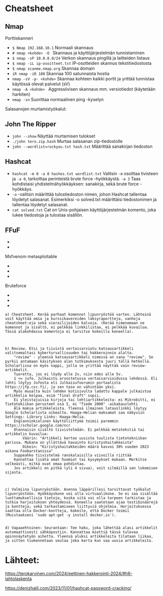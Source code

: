 
# Cheatsheet 



 ## Nmap

Porttiskanneri

- `$ Nmap 192.168.10.1` Normaali skannaus
- `# nmap <kohde> -O `  Skannaus ja käyttöjärjestelmän tunnistaminen
-  `$ nmap -sP 10.0.0.0/24` Verkon skannaus pingillä ja laitteiden listaus
-  `$ nmap -iL ip-osoitteet.txt` IP-osotteiden skannus tekstitiedostosta
-  `$ nmap scanme.nmap.org` Skannaa domain
-  `iR nmap -iR 100` Skannaa 100 satunnaista hostia 
- `nmap -sV -p- <kohde>`  Skannaa kohteen kaikki portit ja yrittää tunnistaa käytössä olevat palvelut (sV)
- `nmap -A <kohde> `  Aggressiivisen skannaus mm. versiotiedot (käytetään harkiten)
- `nmap -sn` Suorittaa normaalinen ping -kyselyn


Salasanojen murtamistyökalut:
  
## John The Ripper



- `john --show` Näyttää murtamisen tulokset 
- `./john tero.zip.hash` Murtaa salasanan zip-tiedostolle
- `john --wordlist=rockyou.txt hash.txt` Määrittää sanakirjan tiedoston




## Hashcat

- `hashcat -m 0 -a 0 hashes.txt wordlist.txt` Valitsin `-m` osoittaa tivisteen ja `-a 0`, tarkoittaa perinteistä brute force -hyökkäystä. `-a 3` Taas kohdistaisi yhdistelmähyökkäyksen: sanakirja, sekä brute force -hyökkäys.
- `-o` -valitsin määrittää tulostiedoston nimen, johon Hashcat tallentaa löydetyt salasanat. Esimerkiksi -o solved.txt määrittäisi tiedostonimen ja tallentaa löydetyt salasanat.
- `cat solved.txt` Cat on Unix-pohjaisen käyttöjärjestelmän komento, joka lukee tiedostoja ja tulostaa sisällön.



FFuF
-
-
-




Msfvenom metasploitable

-
-
-

Bruteforce

-
-
-




























    a) Cheatsheet. Kerää parhaat komennot lipunryöstöä varten. Lähteinä voit käyttää omia ja kurssikavereiden läksyraportteja, vanhoja cheatsheet:eja sekä vierailijoiden kalvoja. (Kerää nimenomaan ne komennot ja sisältö, ei pelkkää linkkilistaa, ei pelkkää kuvailua. Tässä alakohdassa komentoja ei tarvitse kokeilla koneella).


    
    b) Review. Etsi ja tiivistä vertaisarviotu katsausartikkeli valitsemaltasi kyberturvallisuuden tai hakkeroinnin alalta.
        "review" - yleensä katsausartikkeli nimessä on sana "review". Se pyrkii antamaan käsityksen alan tutkimuksesta juuri tällä hetkellä. Scholarlissa on myös nappi, jolla se yrittää näyttää vain review-artikkelit.
        Tuoretta, jos ei löydy alle 2v, niin edes alle 5v.
        1 <= jufo. Julkaistu arvostetussa vertaisarvioidussa lehdessä. Eli lehti löytyy Jufosta eli Julkaisufoorumin portaalista https://jfp.csc.fi/, ja sen taso on vähintään yksi.
        Myös muualta kuin lehden kotisivulta ladattu kappale julkaistua artikkelia kelpaa, esim "final draft" sopii.
        Ei yleistajuisia kirjoja tai lehtiartikkeleita: ei Mikrobitti, ei Tietotekiikan perusteet osa I, ei "Tiede 2000" -aikakauslehti
        Älä maksa artikkeleista. Yleensä ilmainen latauslinkki löytyy Google Scholarlista oikealta. Haaga-Helian maksamat saa näkyviin Settings: Library Links: Haaga-Helia.
        Englanninkielinen käyttöliittymä toimii paremmin https://scholar.google.com/ncr
        Olennaisin sisältö tiivistelmään. Ei pelkkää metatekstiä tai artikkelin kuvailua:
            Väärin: "Artikkeli kertoo uusista tuulista tietotekniikan parissa. Mukana on yllättävä havainto kiristyshaitakkeista"
            Oikein: "Kiristyshaitakkeiden määrä kasvoi 30% vuoden 2023 aikana Foobarstanissa"
        Suppeahko tiivistelmä ranskalaisilla viivoilla riittää
        Kannattaa lisätä omat huomiot tai kysymykset mukaan. Merkitse selkeästi, mitkä ovat omaa pohdintaa.
        Jos artikkeli on pitkä (yli 4 sivua), voit silmäillä sen lukemisen sijasta.


        
    c) Valmiina lipunryöstöön. Asenna läppärillesi tarvittavat työkalut lipunryöstöön. Hyökkäyskone voi olla virtuaalikone. Se ei saa sisältää luottamuksellisia tietoja, koska sitä voi olla tarpeen tarkistaa ja tutkia harjoituksen yhteydessä. Koneella saatetaan ajaa testibinäärejä ja kontteja; sekä tarkastamiseen liittyviä ohjelmia. Harjoituksessa saattaa olla Docker-kontteja, kokeile, että Docker toimii (Muistaakseni 'sudo apt-get -y install docker.io').

    
    d) Vapaaehtoinen: Seurantaan: Tee haku, joka lähettää alasi artikkelit automaattisesti sähköpostiin. Kannattaa miettiä tässä tulevaa opinnnäytetyön aihetta. Yleensä aluksi artikkeleita tilataan liikaa, ja sitten tiukennetaan seulaa joka kerta kun saa uusia artikkeleita.

    
  









# Lähteet: 

https://terokarvinen.com/2024/eettinen-hakkerointi-2024/#h6-lahtolaskenta

https://denizhalil.com/2023/11/01/hashcat-password-cracking/
